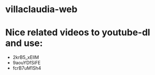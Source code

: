 # villaclaudia-web
# Nice related videos to youtube-dl and use:
 - 2krB5_xElIM
 - 9aouYDfSiFE
 - fcrB7uM1Sh4